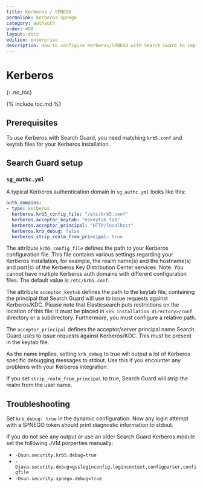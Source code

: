```yaml
---
title: Kerberos / SPNEGO
permalink: kerberos-spnego
category: authauth
order: 400
layout: docs
edition: enterprise
description: How to configure Kerberos/SPNEGO with Search Guard to implement Single Sign On access to your Elasticsearch cluster.
---
```

<!---
Copyright 2022 floragunn GmbH
-->

# Kerberos
{: .no_toc}

{% include toc.md %}

## Prerequisites

To use Kerberos with Search Guard, you need matching `krb5.conf` and keytab files for your Kerberos installation. 

## Search Guard setup

### `sg_authc.yml`

A typical Kerberos authentication domain in `sg_authc.yml` looks like this:

```yaml
auth_domains:
- type: kerberos
  kerberos.krb5_config_file: "/etc/krb5.conf"
  kerberos.acceptor_keytab: "eskeytab.tab"
  kerberos.acceptor_principal: "HTTP/localhost"
  kerberos.krb_debug: false
  kerberos.strip_realm_from_principal: true
```

The attribute `krb5_config_file` defines the path to your Kerberos configuration file. This file contains various settings regarding your Kerberos installation, for example, the realm name(s) and the hostname(s) and port(s) of the Kerberos Key Distribution Center services. Note: You cannot have multiple Kerberos auth domains with different configuration files. The default value is `/etc/krb5.conf`. 

The attribute `acceptor_keytab`  defines the path to the keytab file, containing the principal that Search Guard will use to issue requests against Kerberos/KDC. Please note that Elasticsearch puts restrictions on the location of this file: It must be placed in `<ES installation directory>/conf` directory or a subdirectory. Furthermore, you must configure a relative path.

The `acceptor_principal` defines the acceptor/server principal name Search Guard uses to issue requests against Kerberos/KDC. This must be present in the keytab file.

As the name implies, setting `krb_debug` to true will output a lot of Kerberos specific debugging messages to stdout. Use this if you encounter any problems with your Kerberos integration.

If you set `strip_realm_from_principal` to true, Search Guard will strip the realm from the user name.

## Troubleshooting

Set `krb_debug: true` in the dynamic configuration. Now any login attempt with a SPNEGO token should print diagnostic information to stdout.

If you do not see any output or use an older Search Guard Kerberos module set the following JVM porperties manually:

* `-Dsun.security.krb5.debug=true`
* `-Djava.security.debug=gssloginconfig,logincontext,configparser,configfile`
* `-Dsun.security.spnego.debug=true`